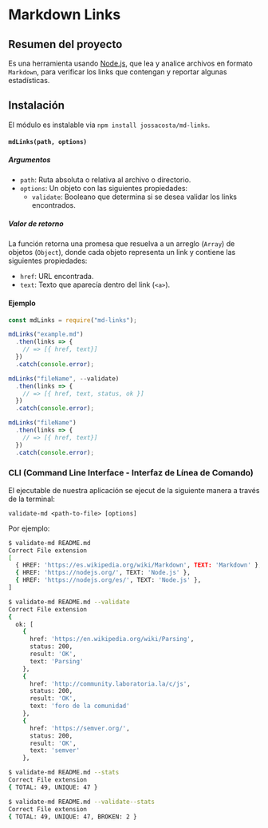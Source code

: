 # Markdown Links

## Resumen del proyecto

Es una herramienta usando [Node.js](https://nodejs.org/), que lea y analice archivos
en formato `Markdown`, para verificar los links que contengan y reportar
algunas estadísticas.



## Instalación


El módulo es instalable via `npm install jossacosta/md-links`.


#### `mdLinks(path, options)`

##### Argumentos

- `path`: Ruta absoluta o relativa al archivo o directorio.
- `options`: Un objeto con las siguientes propiedades:
  * `validate`: Booleano que determina si se desea validar los links
    encontrados.

##### Valor de retorno

La función retorna una promesa que resuelva a un arreglo
(`Array`) de objetos (`Object`), donde cada objeto representa un link y contiene
las siguientes propiedades:

- `href`: URL encontrada.
- `text`: Texto que aparecía dentro del link (`<a>`).


#### Ejemplo

```js
const mdLinks = require("md-links");

mdLinks("example.md")
  .then(links => {
    // => [{ href, text}]
  })
  .catch(console.error);

mdLinks("fileName", --validate)
  .then(links => {
    // => [{ href, text, status, ok }]
  })
  .catch(console.error);

mdLinks("fileName")
  .then(links => {
    // => [{ href, text}]
  })
  .catch(console.error);
```

### CLI (Command Line Interface - Interfaz de Línea de Comando)

El ejecutable de nuestra aplicación se ejecut de la siguiente
manera a través de la terminal:

`validate-md <path-to-file> [options]`

Por ejemplo:

```sh
$ validate-md README.md
Correct File extension
[
  { HREF: 'https://es.wikipedia.org/wiki/Markdown', TEXT: 'Markdown' },
  { HREF: 'https://nodejs.org/', TEXT: 'Node.js' },
  { HREF: 'https://nodejs.org/es/', TEXT: 'Node.js' },
]

$ validate-md README.md --validate
Correct File extension
{
  ok: [
    {
      href: 'https://en.wikipedia.org/wiki/Parsing',
      status: 200,
      result: 'OK',
      text: 'Parsing'
    },
    {
      href: 'http://community.laboratoria.la/c/js',
      status: 200,
      result: 'OK',
      text: 'foro de la comunidad'
    },
    {
      href: 'https://semver.org/',
      status: 200,
      result: 'OK',
      text: 'semver'
    },

$ validate-md README.md --stats
Correct File extension
{ TOTAL: 49, UNIQUE: 47 }

$ validate-md README.md --validate--stats
Correct File extension
{ TOTAL: 49, UNIQUE: 47, BROKEN: 2 }

```
